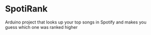 # SpotiRank
Arduino project that looks up your top songs in Spotify and makes you guess which one was ranked higher
